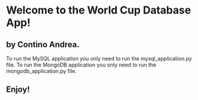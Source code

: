 # **Welcome to the World Cup Database App!**
## by Contino Andrea.

To run the MySQL application you only need to run the mysql_application.py file.
To run the MongoDB application you only need to run the mongodb_application.py file.

## Enjoy!
